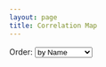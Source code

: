 ```yaml
---
layout: page
title: Correlation Map
---
```


<meta charset="utf-8">

<style>
  @import url(//fonts.googleapis.com/css?family=PT+Serif|PT+Serif:b|PT+Serif:i|PT+Sans|PT+Sans:b);

  html {
    min-width: 1040px;
  }
  
  .attribution {
    font-size: small;
    margin-bottom: 2em;
  }
  
  body > p, li > p {
    line-height: 1.5em;
  }
  
  body > p {
    width: 720px;
  }
  
  body > blockquote {
    width: 640px;
  }
  
  blockquote q {
    display: block;
    font-style: oblique;
  }
  
  ul {
    padding: 0;
  }
  
  li {
    width: 690px;
    margin-left: 30px;
  }
  
  a {
    color: steelblue;
  }
  
  a:not(:hover) {
    text-decoration: none;
  }
  
  pre, code, textarea {
    font-family: "Menlo", monospace;
  }
  
  code {
    line-height: 1em;
  }
  
  textarea {
    font-size: 100%;
  }
  
  body > pre {
    border-left: solid 2px #ccc;
    padding-left: 18px;
    margin: 2em 0 2em -20px;
  }
  
  .html .value,
  .javascript .string,
  .javascript .regexp {
    color: #756bb1;
  }
  
  .html .tag,
  .css .tag,
  .javascript .keyword {
    color: #3182bd;
  }
  
  .comment {
    color: #636363;
  }
  
  .html .doctype,
  .javascript .number {
    color: #31a354;
  }
  
  .html .attribute,
  .css .attribute,
  .javascript .class,
  .javascript .special {
    color: #e6550d;
  }
  
  svg {
    font: 10px sans-serif;
  }
  
  .axis path, .axis line {
    fill: none;
    stroke: #000;
    shape-rendering: crispEdges;
  }
  
  sup, sub {
    line-height: 0;
  }
  
  q:before {
    content: "“";
  }
  
  q:after {
    content: "”";
  }
  
  blockquote q {
    line-height: 1.5em;
    display: inline;
  }
  
  blockquote q:before,
  blockquote q:after {
    content: "";
  }

  /* INLINE CSS */
  .background {
    fill: #eee;
  }
  
  line {
    stroke: #fff;
  }
  
  text.active {
    fill: red;
  }
</style>

<script src="//d3js.org/d3.v2.min.js" charset="utf-8"></script>

<p>Order: <select id="order">
  <option value="name">by Name</option>
  <option value="count">by Frequency</option>
  <option value="group">by Cluster</option>
</select>
  
<script>
  var margin = {top: 80, right: 0, bottom: 10, left: 80},
      width = 720,
      height = 720;
  
  var x = d3.scale.ordinal().rangeBands([0, width]),
      z = d3.scale.linear().domain([0, 4]).clamp(true),
      c = d3.scale.category10().domain(d3.range(10));
  
  var svg = d3.select("body").append("svg")
      .attr("width", width + margin.left + margin.right)
      .attr("height", height + margin.top + margin.bottom)
      .style("margin-left", -margin.left + "px")
    .append("g")
      .attr("transform", "translate(" + margin.left + "," + margin.top + ")");
  
  d3.json("/js/correlation/miserables.json", function(miserables) {
    var matrix = [],
        nodes = miserables.nodes,
        n = nodes.length;
  
    // Compute index per node.
    nodes.forEach(function(node, i) {
      node.index = i;
      node.count = 0;
      matrix[i] = d3.range(n).map(function(j) { return {x: j, y: i, z: 0}; });
    });
  
    // Convert links to matrix; count character occurrences.
    miserables.links.forEach(function(link) {
      matrix[link.source][link.target].z += link.value;
      matrix[link.target][link.source].z += link.value;
      matrix[link.source][link.source].z += link.value;
      matrix[link.target][link.target].z += link.value;
      nodes[link.source].count += link.value;
      nodes[link.target].count += link.value;
    });
  
    // Precompute the orders.
    var orders = {
      name: d3.range(n).sort(function(a, b) { return d3.ascending(nodes[a].name, nodes[b].name); }),
      count: d3.range(n).sort(function(a, b) { return nodes[b].count - nodes[a].count; }),
      group: d3.range(n).sort(function(a, b) { return nodes[b].group - nodes[a].group; })
    };
  
    // The default sort order.
    x.domain(orders.name);
  
    svg.append("rect")
        .attr("class", "background")
        .attr("width", width)
        .attr("height", height);
  
    var row = svg.selectAll(".row")
        .data(matrix)
      .enter().append("g")
        .attr("class", "row")
        .attr("transform", function(d, i) { return "translate(0," + x(i) + ")"; })
        .each(row);
  
    row.append("line")
        .attr("x2", width);
  
    row.append("text")
        .attr("x", -6)
        .attr("y", x.rangeBand() / 2)
        .attr("dy", ".32em")
        .attr("text-anchor", "end")
        .text(function(d, i) { return nodes[i].name; });
  
    var column = svg.selectAll(".column")
        .data(matrix)
      .enter().append("g")
        .attr("class", "column")
        .attr("transform", function(d, i) { return "translate(" + x(i) + ")rotate(-90)"; });
  
    column.append("line")
        .attr("x1", -width);
  
    column.append("text")
        .attr("x", 6)
        .attr("y", x.rangeBand() / 2)
        .attr("dy", ".32em")
        .attr("text-anchor", "start")
        .text(function(d, i) { return nodes[i].name; });
  
    function row(row) {
      var cell = d3.select(this).selectAll(".cell")
          .data(row.filter(function(d) { return d.z; }))
        .enter().append("rect")
          .attr("class", "cell")
          .attr("x", function(d) { return x(d.x); })
          .attr("width", x.rangeBand())
          .attr("height", x.rangeBand())
          .style("fill-opacity", function(d) { return z(d.z); })
          .style("fill", function(d) { return nodes[d.x].group == nodes[d.y].group ? c(nodes[d.x].group) : null; })
          .on("mouseover", mouseover)
          .on("mouseout", mouseout);
    }
  
    function mouseover(p) {
      d3.selectAll(".row text").classed("active", function(d, i) { return i == p.y; });
      d3.selectAll(".column text").classed("active", function(d, i) { return i == p.x; });
    }
  
    function mouseout() {
      d3.selectAll("text").classed("active", false);
    }
  
    d3.select("#order").on("change", function() {
      clearTimeout(timeout);
      order(this.value);
    });
  
    function order(value) {
      x.domain(orders[value]);
  
      var t = svg.transition().duration(2500);
  
      t.selectAll(".row")
          .delay(function(d, i) { return x(i) * 4; })
          .attr("transform", function(d, i) { return "translate(0," + x(i) + ")"; })
        .selectAll(".cell")
          .delay(function(d) { return x(d.x) * 4; })
          .attr("x", function(d) { return x(d.x); });
  
      t.selectAll(".column")
          .delay(function(d, i) { return x(i) * 4; })
          .attr("transform", function(d, i) { return "translate(" + x(i) + ")rotate(-90)"; });
    }
  
    var timeout = setTimeout(function() {
      order("group");
      d3.select("#order").property("selectedIndex", 2).node().focus();
    }, 5000);
  });
</script>
